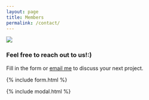 ```yaml
---
layout: page
title: Members
permalink: /contact/
---
```


<img src ="{{site.url}}/assets/img/team_L1.jpg">



### Feel free to reach out to us!:)

Fill in the form or [email me](mailto:{{site.email}}) to discuss your next project.

{% include form.html %}

{% include modal.html %}
